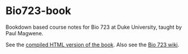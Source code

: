 # Bio723-book
Bookdown based course notes for Bio 723 at Duke University, taught by Paul Magwene.

See the [compiled HTML version of the book](https://bio723-class.github.io/Bio723-book/index.html). Also see the [Bio 723 wiki](https://github.com/Bio723-class/Bio723-lecture/wiki).
